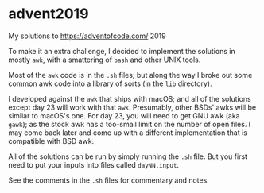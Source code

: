 # advent2019
My solutions to https://adventofcode.com/ 2019

To make it an extra challenge, I decided to implement the solutions in mostly `awk`, with a smattering of `bash` and other UNIX tools.

Most of the `awk` code is in the `.sh` files; but along the way I broke out some common awk code into a library of sorts (in the `lib` directory).

I developed against the `awk` that ships with macOS; and all of the solutions except day 23 will work with that `awk`. Presumably, other BSDs' awks will be similar to macOS's one. For day 23, you will need to get GNU awk (aka `gawk`); as the stock awk has a too-small limit on the number of open files. I may come back later and come up with a different implementation that is compatible with BSD awk.

All of the solutions can be run by simply running the `.sh` file. But you first need to put your inputs into files called `dayNN.input`.

See the comments in the `.sh` files for commentary and notes.
